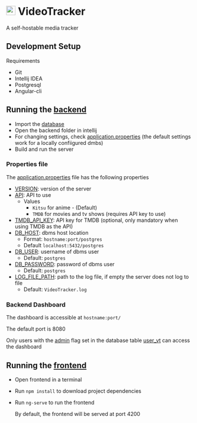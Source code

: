 # <img src="https://github.com/vtrk/VideoTracker/blob/main/frontend/src/favicon.ico" height="25" alt="logo"> VideoTracker
A self-hostable media tracker

## Development Setup
Requirements
- Git
- Intellij IDEA
- Postgresql
- Angular-cli

## Running the [backend](https://github.com/vtrk/VideoTracker/tree/main/backend)
- Import the [database](https://github.com/vtrk/VideoTracker/blob/main/database.sql)
- Open the backend folder in intellij
- For changing settings, check [application.properties](https://github.com/vtrk/VideoTracker/blob/main/backend/src/main/resources/application.properties) (the default settings work for a locally confiigured dmbs)
- Build and run the server

### Properties file
The [application.properties](https://github.com/vtrk/VideoTracker/blob/main/backend/src/main/resources/application.properties) file has the following properties
* [VERSION](https://github.com/vtrk/VideoTracker/blob/main/backend/src/main/resources/application.properties#L1): version of the server
* [API](https://github.com/vtrk/VideoTracker/blob/main/backend/src/main/resources/application.properties#L2): API to use
  * Values
    * ```Kitsu``` for anime - (Default)
    * ```TMDB``` for movies and tv shows (requires API key to use)
* [TMDB_API_KEY](https://github.com/vtrk/VideoTracker/blob/main/backend/src/main/resources/application.properties#L3): API key for TMDB (optional, only mandatory when using TMDB as the API)
* [DB_HOST](https://github.com/vtrk/VideoTracker/blob/main/backend/src/main/resources/application.properties#L4): dbms host location
    * Format: ```hostname:port/postgres```
    * Default ```localhost:5432/postgres```
* [DB_USER](https://github.com/vtrk/VideoTracker/blob/main/backend/src/main/resources/application.properties#L5): username of dbms user
   * Default: ```postgres```
* [DB_PASSWORD](https://github.com/vtrk/VideoTracker/blob/main/backend/src/main/resources/application.properties#L6): password of dbms user
   * Default: ```postgres```
* [LOG_FILE_PATH](https://github.com/vtrk/VideoTracker/blob/main/backend/src/main/resources/application.properties#L7): path to the log file, if empty the server does not log to file
   * Default: ```VideoTracker.log``` 

### Backend Dashboard
The dashboard is accessible at ```hostname:port/```

The default port is 8080

Only users with the [admin](https://github.com/vtrk/VideoTracker/blob/main/database.sql#L6) flag set in the database table [user_vt](https://github.com/vtrk/VideoTracker/blob/main/database.sql#L1-L9) can access the dashboard

## Running the [frontend](https://github.com/vtrk/VideoTracker/tree/main/frontend)
- Open frontend in a terminal
- Run ```npm install``` to download project dependencies
- Run ```ng-serve``` to run the frontend

  By default, the frontend will be served at port 4200
